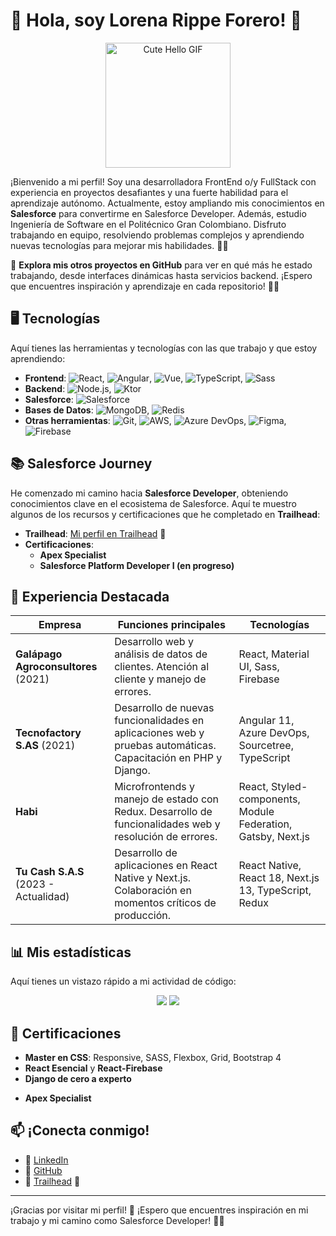 # 🌸 Hola, soy Lorena Rippe Forero! 🌸

<p align="center">
  <img src="https://media.giphy.com/media/vFKqnCdLPNOKc/giphy.gif" width="200" alt="Cute Hello GIF" />
</p>

¡Bienvenido a mi perfil! Soy una desarrolladora FrontEnd o/y FullStack con experiencia en proyectos desafiantes y una fuerte habilidad para el aprendizaje autónomo. Actualmente, estoy ampliando mis conocimientos en **Salesforce** para convertirme en Salesforce Developer. Además, estudio Ingeniería de Software en el Politécnico Gran Colombiano. Disfruto trabajando en equipo, resolviendo problemas complejos y aprendiendo nuevas tecnologías para mejorar mis habilidades. 🚀✨

🌟 **Explora mis otros proyectos en GitHub** para ver en qué más he estado trabajando, desde interfaces dinámicas hasta servicios backend. ¡Espero que encuentres inspiración y aprendizaje en cada repositorio! 💖✨

## 🖥️ Tecnologías
Aquí tienes las herramientas y tecnologías con las que trabajo y que estoy aprendiendo:

- **Frontend**: ![React](https://img.shields.io/badge/-React-61DAFB?logo=react&logoColor=white), ![Angular](https://img.shields.io/badge/-Angular-DD0031?logo=angular&logoColor=white), ![Vue](https://img.shields.io/badge/-Vue-4FC08D?logo=vue.js&logoColor=white), ![TypeScript](https://img.shields.io/badge/-TypeScript-3178C6?logo=typescript&logoColor=white), ![Sass](https://img.shields.io/badge/-Sass-CC6699?logo=sass&logoColor=white)
- **Backend**: ![Node.js](https://img.shields.io/badge/-Node.js-339933?logo=node.js&logoColor=white), ![Ktor](https://img.shields.io/badge/-Ktor-0095D5?logo=kotlin&logoColor=white)
- **Salesforce**: ![Salesforce](https://img.shields.io/badge/-Salesforce-00A1E0?logo=salesforce&logoColor=white)
- **Bases de Datos**: ![MongoDB](https://img.shields.io/badge/-MongoDB-47A248?logo=mongodb&logoColor=white), ![Redis](https://img.shields.io/badge/-Redis-DC382D?logo=redis&logoColor=white)
- **Otras herramientas**: ![Git](https://img.shields.io/badge/-Git-F05032?logo=git&logoColor=white), ![AWS](https://img.shields.io/badge/-AWS-FF9900?logo=amazon-aws&logoColor=white), ![Azure DevOps](https://img.shields.io/badge/-Azure_DevOps-0078D7?logo=azure-devops&logoColor=white), ![Figma](https://img.shields.io/badge/-Figma-F24E1E?logo=figma&logoColor=white), ![Firebase](https://img.shields.io/badge/-Firebase-FFCA28?logo=firebase&logoColor=white)

## 📚 Salesforce Journey
He comenzado mi camino hacia **Salesforce Developer**, obteniendo conocimientos clave en el ecosistema de Salesforce. Aquí te muestro algunos de los recursos y certificaciones que he completado en **Trailhead**:

- **Trailhead**: [Mi perfil en Trailhead](https://www.salesforce.com/trailblazer/lorenarippe) 🌟
- **Certificaciones**: 
  - **Apex Specialist**
  - **Salesforce Platform Developer I (en progreso)** 
  <!-- - **Salesforce Administrator (en progreso)** -->

## 🎯 Experiencia Destacada
| Empresa              | Funciones principales                                                                                         | Tecnologías                             |
|----------------------|---------------------------------------------------------------------------------------------------------------|-----------------------------------------|
| **Galápago Agroconsultores** (2021) | Desarrollo web y análisis de datos de clientes. Atención al cliente y manejo de errores.          | React, Material UI, Sass, Firebase      |
| **Tecnofactory S.AS** (2021)      | Desarrollo de nuevas funcionalidades en aplicaciones web y pruebas automáticas. Capacitación en PHP y Django. | Angular 11, Azure DevOps, Sourcetree, TypeScript |
| **Habi**                      | Microfrontends y manejo de estado con Redux. Desarrollo de funcionalidades web y resolución de errores. | React, Styled-components, Module Federation, Gatsby, Next.js |
| **Tu Cash S.A.S** (2023 - Actualidad) | Desarrollo de aplicaciones en React Native y Next.js. Colaboración en momentos críticos de producción. | React Native, React 18, Next.js 13, TypeScript, Redux |

## 📊 Mis estadísticas
Aquí tienes un vistazo rápido a mi actividad de código:

<p align="center">
  <img src="https://github-readme-stats.vercel.app/api?username=loregunner&show_icons=true&theme=dracula&count_private=true&hide_border=true" />
  <img src="https://github-readme-streak-stats.herokuapp.com/?user=loregunner&theme=dracula&hide_border=true" />
</p>

## 📜 Certificaciones
- **Master en CSS**: Responsive, SASS, Flexbox, Grid, Bootstrap 4
- **React Esencial** y **React-Firebase**
- **Django de cero a experto**
<!-- - **Salesforce Platform Developer I** -->
- **Apex Specialist**

## 📫 ¡Conecta conmigo!
- 💼 [LinkedIn](https://linkedin.com/in/lorena-rippe)
- 🔗 [GitHub](https://github.com/loregunner)
- 🌸 [Trailhead](https://www.salesforce.com/trailblazer/lorenarippe) 🌟

---

¡Gracias por visitar mi perfil! 💖 ¡Espero que encuentres inspiración en mi trabajo y mi camino como Salesforce Developer! 🌸✨
